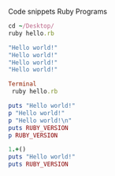 Code snippets Ruby Programs

```ruby
cd ~/Desktop/
ruby hello.rb
```

```ruby
"Hello world!"
"Hello world!"
"Hello world!"
"Hello world!"

Terminal
 ruby hello.rb
```

```ruby
puts "Hello world!"
p "Hello world!"
p "Hello world!\n"
puts RUBY_VERSION
p RUBY_VERSION

```

```ruby
1.+()
puts "Hello world!"
puts RUBY_VERSION
```
